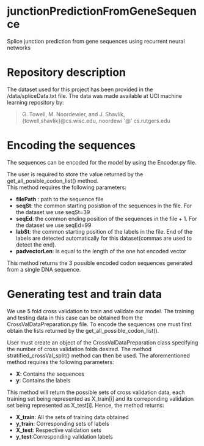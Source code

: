 # junctionPredictionFromGeneSequence
Splice junction prediction from gene sequences using recurrent neural networks

# Repository description
The dataset used for this project has been provided in the /data/spliceData.txt file. The data was made available at UCI machine learning repository by:  
> G. Towell, M. Noordewier, and J. Shavlik,   
> {towell,shavlik}@cs.wisc.edu, noordewi '@' cs.rutgers.edu  

# Encoding the sequences
The sequences can be encoded for the model by using the Encoder.py file.   

The user is required to store the value returned by the get_all_posible_codon_list() method.  
This method requires the following parameters:  
- **filePath** : path to the sequence file  
- **seqSt**: the common starting posistion of the sequences in the file. For the dataset we use seqSt=39  
- **seqEd**: the common ending position of the sequences in the file + 1. For the dataset we use seqEd=99  
- **labSt**: the common starting position of the labels in the file. End of the labels are detected automatically for this dataset(commas are used to detect the end).  
- **padvectorLen**: is equal to the length of the one hot encoded vector  

This method returns the 3 possible encoded codon sequences generated from a single DNA sequence.

# Generating test and train data
We use 5 fold cross validation to train and validate our model. The training and testing data in this case can be obtained from the CrossValDataPreparation.py file. To encode the sequences one must first obtain the lists returned by the get_all_possible_codon_list().  

User must create an object of the CrossValDataPreparation class specifying the number of cross validation folds desired. The method stratified_crossVal_split() method can then be used. The aforementioned method requires the following parameters:  
- **X**: Contains the sequences 
- **y**: Contains the labels

This method will return the possible sets of cross validation data, each training set being represented as X_train[i] and its correponding validation set being represented as X_test[i]. Hence, the method returns:
- **X_train**: All the sets of training data obtained
- **y_train**: Corresponding sets of labels
- **X_test**: Respective validation sets
- **y_test**:Corresponding validation labels
